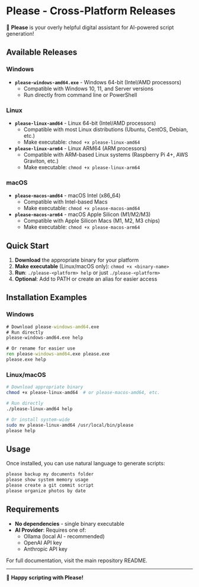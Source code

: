# Please - Cross-Platform Releases

🤖 **Please** is your overly helpful digital assistant for AI-powered script generation!

## Available Releases

### Windows
- **`please-windows-amd64.exe`** - Windows 64-bit (Intel/AMD processors)
  - Compatible with Windows 10, 11, and Server versions
  - Run directly from command line or PowerShell

### Linux
- **`please-linux-amd64`** - Linux 64-bit (Intel/AMD processors)
  - Compatible with most Linux distributions (Ubuntu, CentOS, Debian, etc.)
  - Make executable: `chmod +x please-linux-amd64`
- **`please-linux-arm64`** - Linux ARM64 (ARM processors)
  - Compatible with ARM-based Linux systems (Raspberry Pi 4+, AWS Graviton, etc.)
  - Make executable: `chmod +x please-linux-arm64`

### macOS
- **`please-macos-amd64`** - macOS Intel (x86_64)
  - Compatible with Intel-based Macs
  - Make executable: `chmod +x please-macos-amd64`
- **`please-macos-arm64`** - macOS Apple Silicon (M1/M2/M3)
  - Compatible with Apple Silicon Macs (M1, M2, M3 chips)
  - Make executable: `chmod +x please-macos-arm64`

## Quick Start

1. **Download** the appropriate binary for your platform
2. **Make executable** (Linux/macOS only): `chmod +x <binary-name>`
3. **Run**: `./please-<platform> help` or just `./please-<platform>`
4. **Optional**: Add to PATH or create an alias for easier access

## Installation Examples

### Windows
```cmd
# Download please-windows-amd64.exe
# Run directly
please-windows-amd64.exe help

# Or rename for easier use
ren please-windows-amd64.exe please.exe
please.exe help
```

### Linux/macOS
```bash
# Download appropriate binary
chmod +x please-linux-amd64  # or please-macos-amd64, etc.

# Run directly
./please-linux-amd64 help

# Or install system-wide
sudo mv please-linux-amd64 /usr/local/bin/please
please help
```

## Usage

Once installed, you can use natural language to generate scripts:

```bash
please backup my documents folder
please show system memory usage  
please create a git commit script
please organize photos by date
```

## Requirements

- **No dependencies** - single binary executable
- **AI Provider**: Requires one of:
  - Ollama (local AI - recommended)
  - OpenAI API key
  - Anthropic API key

For full documentation, visit the main repository README.

---

🎉 **Happy scripting with Please!**

